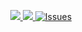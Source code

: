 
<p align="center">
  <a href="https://brysonscorner.info">
    <img src="https://img.shields.io/website?label=brysonscorner.info&url=https%3A%2F%2Fbrysonscorner.info" />
  </a> 
    <a href="https://github.com/brysondev">
     <img src="https://img.shields.io/github/followers/brysondev?color=gree&logo=github" />
    </a>
   <a href="https://www.youtube.com/channel/UCz2q0x316-j9Mj7baWZarng">
     <img alt="Issues" src="https://img.shields.io/badge/Youtube-%23FF0000?style=flat&logo=youtube" />
   </a>

<p align="center">
  </p>
